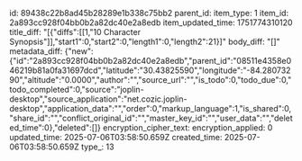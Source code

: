 id: 89438c22b8ad45b28289e1b338c75bb2
parent_id: 
item_type: 1
item_id: 2a893cc928f04bb0b2a82dc40e2a8edb
item_updated_time: 1751774310120
title_diff: "[{\"diffs\":[[1,\"10 Character Synopsis\"]],\"start1\":0,\"start2\":0,\"length1\":0,\"length2\":21}]"
body_diff: "[]"
metadata_diff: {"new":{"id":"2a893cc928f04bb0b2a82dc40e2a8edb","parent_id":"08511e4358e046219b81a0fa31697dcd","latitude":"30.43825590","longitude":"-84.28073290","altitude":"0.0000","author":"","source_url":"","is_todo":0,"todo_due":0,"todo_completed":0,"source":"joplin-desktop","source_application":"net.cozic.joplin-desktop","application_data":"","order":0,"markup_language":1,"is_shared":0,"share_id":"","conflict_original_id":"","master_key_id":"","user_data":"","deleted_time":0},"deleted":[]}
encryption_cipher_text: 
encryption_applied: 0
updated_time: 2025-07-06T03:58:50.659Z
created_time: 2025-07-06T03:58:50.659Z
type_: 13